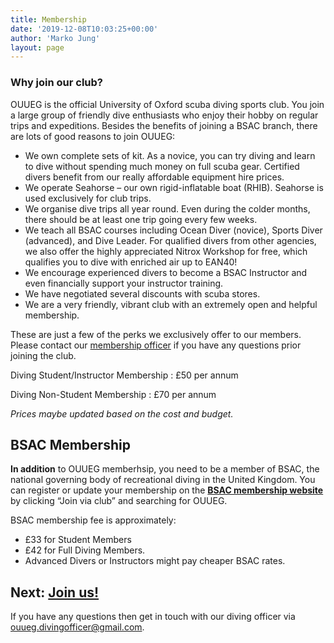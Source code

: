 ```yaml
---
title: Membership
date: '2019-12-08T10:03:25+00:00'
author: 'Marko Jung'
layout: page
---
```


### Why join our club?

OUUEG is the official University of Oxford scuba diving sports club. You join a large group of friendly dive enthusiasts who enjoy their hobby on regular trips and expeditions. Besides the benefits of joining a BSAC branch, there are lots of good reasons to join OUUEG:

- We own complete sets of kit. As a novice, you can try diving and learn to dive without spending much money on full scuba gear. Certified divers benefit from our really affordable equipment hire prices.
- We operate Seahorse – our own rigid-inflatable boat (RHIB). Seahorse is used exclusively for club trips.
- We organise dive trips all year round. Even during the colder months, there should be at least one trip going every few weeks.
- We teach all BSAC courses including Ocean Diver (novice), Sports Diver (advanced), and Dive Leader. For qualified divers from other agencies, we also offer the highly appreciated Nitrox Workshop for free, which qualifies you to dive with enriched air up to EAN40!
- We encourage experienced divers to become a BSAC Instructor and even financially support your instructor training.
- We have negotiated several discounts with scuba stores.
- We are a very friendly, vibrant club with an extremely open and helpful membership.

These are just a few of the perks we exclusively offer to our members. Please contact our [membership officer](mailto:ouueg.membership@gmail.com) if you have any questions prior joining the club.

Diving Student/Instructor Membership
: £50 per annum

Diving Non-Student Membership
: £70 per annum

*Prices maybe updated based on the cost and budget.*

## BSAC Membership

**In addition** to OUUEG memberhsip, you need to be a member of BSAC, the national governing body of recreational diving in the United Kingdom. You can register or update your membership on the [**BSAC membership website**](https://www.bsac.com/membership/) by clicking “Join via club” and searching for OUUEG.

BSAC membership fee is approximately:

- £33 for Student Members
- £42 for Full Diving Members.
- Advanced Divers or Instructors might pay cheaper BSAC rates.

## Next: [Join us!](https://ouueg.com/membership/join/)

If you have any questions then get in touch with our diving officer via [ouueg.divingofficer@gmail.com](mailto:ouueg.divingofficer@gmail.com).

